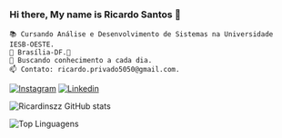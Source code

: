 ### Hi there, My name is Ricardo Santos 👋

    📚 Cursando Análise e Desenvolvimento de Sistemas na Universidade IESB-OESTE.
    📌 Brasília-DF.💭
    💭 Buscando conhecimento a cada dia.
    📫 Contato: ricardo.privado5050@gmail.com.


[![Instagram](https://img.shields.io/badge/Instagram-E4405F?style=for-the-badge&logo=instagram&logoColor=white)](https://www.instagram.com/ricardinszz/)
[![Linkedin](https://img.shields.io/badge/LinkedIn-0077B5?style=for-the-badge&logo=linkedin&logoColor=white)](https://www.linkedin.com/in/ricardinszz/)

![Ricardinszz GitHub stats](https://github-readme-stats.vercel.app/api?username=Ricardinszz&show_icons=true&theme=tokyonight)

![Top Linguagens](https://github-readme-stats.vercel.app/api/top-langs/?username=Ricardinszz&layout=compact&theme=tokyonight)
